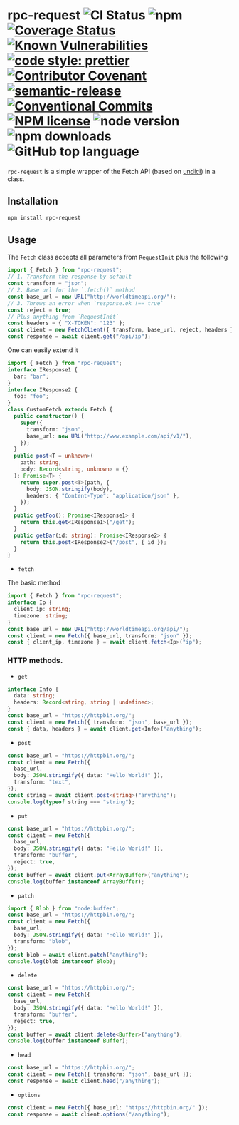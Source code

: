 # rpc-request ![CI Status](https://github.com/vansergen/rpc-request/workflows/CI/badge.svg) ![npm](https://img.shields.io/npm/v/rpc-request) [![Coverage Status](https://coveralls.io/repos/github/vansergen/rpc-request/badge.svg?branch=main)](https://coveralls.io/github/vansergen/rpc-request?branch=main) [![Known Vulnerabilities](https://snyk.io/test/github/vansergen/rpc-request/badge.svg)](https://snyk.io/test/github/vansergen/rpc-request) [![code style: prettier](https://img.shields.io/badge/code_style-prettier-ff69b4.svg)](https://github.com/prettier/prettier) [![Contributor Covenant](https://img.shields.io/badge/Contributor%20Covenant-2.1-4baaaa.svg)](CODE_OF_CONDUCT.md) [![semantic-release](https://img.shields.io/badge/%20%20%F0%9F%93%A6%F0%9F%9A%80-semantic--release-e10079.svg)](https://github.com/semantic-release/semantic-release) [![Conventional Commits](https://img.shields.io/badge/Conventional%20Commits-1.0.0-yellow.svg)](https://conventionalcommits.org) [![NPM license](https://img.shields.io/npm/l/rpc-request)](LICENSE) ![node version](https://img.shields.io/node/v/rpc-request) ![npm downloads](https://img.shields.io/npm/dt/rpc-request) ![GitHub top language](https://img.shields.io/github/languages/top/vansergen/rpc-request)

`rpc-request` is a simple wrapper of the Fetch API (based on [undici](https://github.com/nodejs/undici)) in a class.

## Installation

```bash
npm install rpc-request
```

## Usage

The `Fetch` class accepts all parameters from `RequestInit` plus the following

```typescript
import { Fetch } from "rpc-request";
// 1. Transform the response by default
const transform = "json";
// 2. Base url for the `.fetch()` method
const base_url = new URL("http://worldtimeapi.org/");
// 3. Throws an error when `response.ok !== true`
const reject = true;
// Plus anything from `RequestInit`
const headers = { "X-TOKEN": "123" };
const client = new FetchClient({ transform, base_url, reject, headers });
const response = await client.get("/api/ip");
```

One can easily extend it

```typescript
import { Fetch } from "rpc-request";
interface IResponse1 {
  bar: "bar";
}
interface IResponse2 {
  foo: "foo";
}
class CustomFetch extends Fetch {
  public constructor() {
    super({
      transform: "json",
      base_url: new URL("http://www.example.com/api/v1/"),
    });
  }
  public post<T = unknown>(
    path: string,
    body: Record<string, unknown> = {}
  ): Promise<T> {
    return super.post<T>(path, {
      body: JSON.stringify(body),
      headers: { "Content-Type": "application/json" },
    });
  }
  public getFoo(): Promise<IResponse1> {
    return this.get<IResponse1>("/get");
  }
  public getBar(id: string): Promise<IResponse2> {
    return this.post<IResponse2>("/post", { id });
  }
}
```

- `fetch`

The basic method

```typescript
import { Fetch } from "rpc-request";
interface Ip {
  client_ip: string;
  timezone: string;
}
const base_url = new URL("http://worldtimeapi.org/api/");
const client = new Fetch({ base_url, transform: "json" });
const { client_ip, timezone } = await client.fetch<Ip>("ip");
```

### HTTP methods.

- `get`

```typescript
interface Info {
  data: string;
  headers: Record<string, string | undefined>;
}
const base_url = "https://httpbin.org/";
const client = new Fetch({ transform: "json", base_url });
const { data, headers } = await client.get<Info>("anything");
```

- `post`

```typescript
const base_url = "https://httpbin.org/";
const client = new Fetch({
  base_url,
  body: JSON.stringify({ data: "Hello World!" }),
  transform: "text",
});
const string = await client.post<string>("anything");
console.log(typeof string === "string");
```

- `put`

```typescript
const base_url = "https://httpbin.org/";
const client = new Fetch({
  base_url,
  body: JSON.stringify({ data: "Hello World!" }),
  transform: "buffer",
  reject: true,
});
const buffer = await client.put<ArrayBuffer>("anything");
console.log(buffer instanceof ArrayBuffer);
```

- `patch`

```typescript
import { Blob } from "node:buffer";
const base_url = "https://httpbin.org/";
const client = new Fetch({
  base_url,
  body: JSON.stringify({ data: "Hello World!" }),
  transform: "blob",
});
const blob = await client.patch("anything");
console.log(blob instanceof Blob);
```

- `delete`

```typescript
const base_url = "https://httpbin.org/";
const client = new Fetch({
  base_url,
  body: JSON.stringify({ data: "Hello World!" }),
  transform: "buffer",
  reject: true,
});
const buffer = await client.delete<Buffer>("anything");
console.log(buffer instanceof Buffer);
```

- `head`

```typescript
const base_url = "https://httpbin.org/";
const client = new Fetch({ transform: "json", base_url });
const response = await client.head("/anything");
```

- `options`

```typescript
const client = new Fetch({ base_url: "https://httpbin.org/" });
const response = await client.options("/anything");
```
